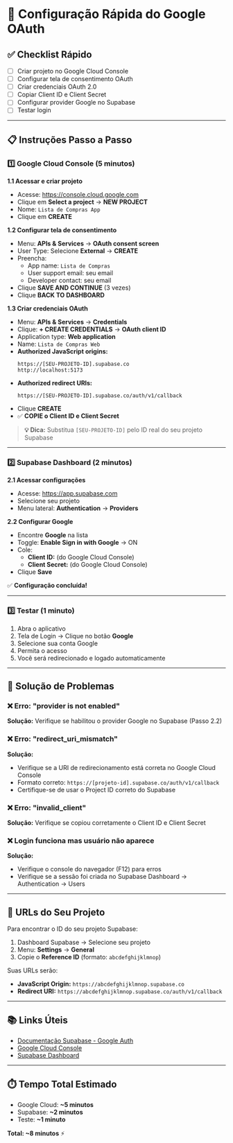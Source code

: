 # 🔐 Configuração Rápida do Google OAuth

## ✅ Checklist Rápido

- [ ] Criar projeto no Google Cloud Console
- [ ] Configurar tela de consentimento OAuth
- [ ] Criar credenciais OAuth 2.0
- [ ] Copiar Client ID e Client Secret
- [ ] Configurar provider Google no Supabase
- [ ] Testar login

---

## 📋 Instruções Passo a Passo

### 1️⃣ Google Cloud Console (5 minutos)

**1.1 Acessar e criar projeto**
- Acesse: https://console.cloud.google.com
- Clique em **Select a project** → **NEW PROJECT**
- Nome: `Lista de Compras App`
- Clique em **CREATE**

**1.2 Configurar tela de consentimento**
- Menu: **APIs & Services** → **OAuth consent screen**
- User Type: Selecione **External** → **CREATE**
- Preencha:
  - App name: `Lista de Compras`
  - User support email: seu email
  - Developer contact: seu email
- Clique **SAVE AND CONTINUE** (3 vezes)
- Clique **BACK TO DASHBOARD**

**1.3 Criar credenciais OAuth**
- Menu: **APIs & Services** → **Credentials**
- Clique: **+ CREATE CREDENTIALS** → **OAuth client ID**
- Application type: **Web application**
- Name: `Lista de Compras Web`
- **Authorized JavaScript origins:**
  ```
  https://[SEU-PROJETO-ID].supabase.co
  http://localhost:5173
  ```
- **Authorized redirect URIs:**
  ```
  https://[SEU-PROJETO-ID].supabase.co/auth/v1/callback
  ```
- Clique **CREATE**
- ✅ **COPIE o Client ID e Client Secret**

> **💡 Dica:** Substitua `[SEU-PROJETO-ID]` pelo ID real do seu projeto Supabase

---

### 2️⃣ Supabase Dashboard (2 minutos)

**2.1 Acessar configurações**
- Acesse: https://app.supabase.com
- Selecione seu projeto
- Menu lateral: **Authentication** → **Providers**

**2.2 Configurar Google**
- Encontre **Google** na lista
- Toggle: **Enable Sign in with Google** → ON
- Cole:
  - **Client ID:** (do Google Cloud Console)
  - **Client Secret:** (do Google Cloud Console)
- Clique **Save**

✅ **Configuração concluída!**

---

### 3️⃣ Testar (1 minuto)

1. Abra o aplicativo
2. Tela de Login → Clique no botão **Google**
3. Selecione sua conta Google
4. Permita o acesso
5. Você será redirecionado e logado automaticamente

---

## 🔧 Solução de Problemas

### ❌ Erro: "provider is not enabled"
**Solução:** Verifique se habilitou o provider Google no Supabase (Passo 2.2)

### ❌ Erro: "redirect_uri_mismatch"
**Solução:** 
- Verifique se a URI de redirecionamento está correta no Google Cloud Console
- Formato correto: `https://[projeto-id].supabase.co/auth/v1/callback`
- Certifique-se de usar o Project ID correto do Supabase

### ❌ Erro: "invalid_client"
**Solução:** Verifique se copiou corretamente o Client ID e Client Secret

### ❌ Login funciona mas usuário não aparece
**Solução:** 
- Verifique o console do navegador (F12) para erros
- Verifique se a sessão foi criada no Supabase Dashboard → Authentication → Users

---

## 📱 URLs do Seu Projeto

Para encontrar o ID do seu projeto Supabase:
1. Dashboard Supabase → Selecione seu projeto
2. Menu: **Settings** → **General**
3. Copie o **Reference ID** (formato: `abcdefghijklmnop`)

Suas URLs serão:
- **JavaScript Origin:** `https://abcdefghijklmnop.supabase.co`
- **Redirect URI:** `https://abcdefghijklmnop.supabase.co/auth/v1/callback`

---

## 📚 Links Úteis

- [Documentação Supabase - Google Auth](https://supabase.com/docs/guides/auth/social-login/auth-google)
- [Google Cloud Console](https://console.cloud.google.com)
- [Supabase Dashboard](https://app.supabase.com)

---

## ⏱️ Tempo Total Estimado

- Google Cloud: **~5 minutos**
- Supabase: **~2 minutos**
- Teste: **~1 minuto**

**Total: ~8 minutos** ⚡
